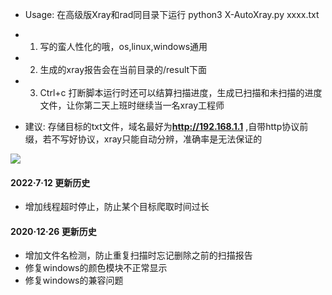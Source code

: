 * Usage: 在高级版Xray和rad同目录下运行 python3 X-AutoXray.py xxxx.txt
* 1. 写的蛮人性化的哦，os,linux,windows通用
* 2. 生成的xray报告会在当前目录的/result下面
* 3. Ctrl+c  打断脚本运行时还可以结算扫描进度，生成已扫描和未扫描的进度文件，让你第二天上班时继续当一名xray工程师

* 建议: 存储目标的txt文件，域名最好为**http://192.168.1.1** ,自带http协议前缀，若不写好协议，xray只能自动分辨，准确率是无法保证的

![](./run.png)

#### 2022·7·12 更新历史
* 增加线程超时停止，防止某个目标爬取时间过长
#### 2020·12·26 更新历史
  * 增加文件名检测，防止重复扫描时忘记删除之前的扫描报告
  * 修复windows的颜色模块不正常显示
  * 修复windows的兼容问题
